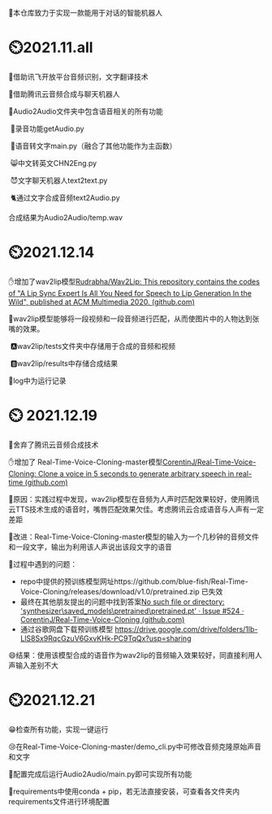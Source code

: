 :robot:本仓库致力于实现一款能用于对话的智能机器人

# :timer_clock:2021.11.all

:rocket:借助讯飞开放平台音频识别，文字翻译技术

:bridge_at_night:借助腾讯云音频合成与聊天机器人

:dart:Audio2Audio文件夹中包含语音相关的所有功能

​	:microphone:录音功能getAudio.py

​	:bread:语音转文字main.py（融合了其他功能作为主函数）

​	:smile_cat:中文转英文CHN2Eng.py

​	:smiling_imp:文字聊天机器人text2text.py

​	:cat2:通过文字合成音频text2Audio.py

合成结果为Audio2Audio/temp.wav

# :timer_clock:2021.12.14

:hand:增加了wav2lip模型[Rudrabha/Wav2Lip: This repository contains the codes of "A Lip Sync Expert Is All You Need for Speech to Lip Generation In the Wild", published at ACM Multimedia 2020. (github.com)](https://github.com/Rudrabha/Wav2Lip)

:icecream:wav2lip模型能够将一段视频和一段音频进行匹配，从而使图片中的人物达到张嘴的效果。

​	:a:wav2lip/​tests文件夹中存储用于合成的音频和视频

​	:b:wav2lip/results中存储合成结果

:chicken:log中为运行记录

# :timer_clock: 2021.12.19

:open_hands:舍弃了腾讯云音频合成技术

:hand:增加了 Real-Time-Voice-Cloning-master模型[CorentinJ/Real-Time-Voice-Cloning: Clone a voice in 5 seconds to generate arbitrary speech in real-time (github.com)](https://github.com/CorentinJ/Real-Time-Voice-Cloning)

:rabbit:原因：实践过程中发现，wav2lip模型在音频为人声时匹配效果较好，使用腾讯云TTS技术生成的语音时，嘴唇匹配效果欠佳。考虑腾讯云合成语音与人声有一定差距

:tiger:改进：Real-Time-Voice-Cloning-master模型的输入为一个几秒钟的音频文件和一段文字，输出为利用该人声说出该段文字的语音

:running:过程中遇到的问题：

- repo中提供的预训练模型网址https://github.com/blue-fish/Real-Time-Voice-Cloning/releases/download/v1.0/pretrained.zip 已失效
- 最终在其他朋友提出的问题中找到答案[No such file or directory: 'synthesizer\\saved_models\\pretrained\\pretrained.pt' · Issue #524 · CorentinJ/Real-Time-Voice-Cloning (github.com)](https://github.com/CorentinJ/Real-Time-Voice-Cloning/issues/524)
- 通过谷歌网盘下载预训练模型 https://drive.google.com/drive/folders/1lb-LlS8Sx9RqcGzuV6GxvKHk-PC9TqQx?usp=sharing

:smile:结果：使用该模型合成的语音作为wav2lip的音频输入效果较好，同直接利用人声输入差别不大

# :timer_clock:2021.12.21

:grin:检查所有功能，实现一键运行

:cry:在Real-Time-Voice-Cloning-master/demo_cli.py中可修改音频克隆原始声音和文字

:poodle:配置完成后运行Audio2Audio/main.py即可实现所有功能

:dog:requirements中使用conda + pip，若无法直接安装，可查看各文件夹内requirements文件进行环境配置

